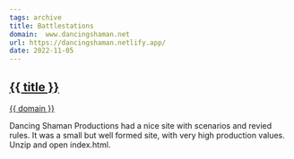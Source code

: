 ```yaml
---
tags: archive
title: Battlestations
domain:  www.dancingshaman.net
url: https://dancingshaman.netlify.app/
date: 2022-11-05
---
```

## [{{ title }}]({{url}})
[{{ domain }}]({{url}})

Dancing Shaman Productions had a nice site with scenarios and revied rules. It was a small but well formed site, with very high production values. Unzip and open index.html.

